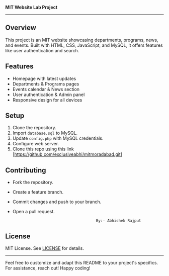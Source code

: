 **MIT Website Lab Project**

---

## Overview

This project is an MIT website showcasing departments, programs, news, and events. Built with HTML, CSS, JavaScript, and MySQL, it offers features like user authentication and search.

## Features

- Homepage with latest updates
- Departments & Programs pages
- Events calendar & News section
- User authentication & Admin panel
- Responsive design for all devices

## Setup

1. Clone the repository.
2. Import `database.sql` to MySQL.
3. Update `config.php` with MySQL credentials.
4. Configure web server.
5. Clone this repo using this link  [https://github.com/exclusiveabhi/mitmoradabad.git]

## Contributing

- Fork the repository.
- Create a feature branch.
- Commit changes and push to your branch.
- Open a pull request.


                                           By:- Abhishek Rajput

## License

MIT License. See [LICENSE](LICENSE) for details.

---

Feel free to customize and adapt this README to your project's specifics. For assistance, reach out! Happy coding!
